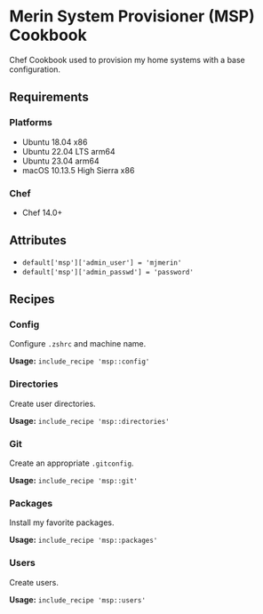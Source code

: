 # Merin System Provisioner (MSP) Cookbook

Chef Cookbook used to provision my home systems with a base configuration. 

## Requirements

### Platforms
- Ubuntu 18.04 x86
- Ubuntu 22.04 LTS arm64
- Ubuntu 23.04 arm64
- macOS 10.13.5 High Sierra x86

### Chef

- Chef 14.0+

## Attributes

- `default['msp']['admin_user'] = 'mjmerin'`
- `default['msp']['admin_passwd'] = 'password'`

## Recipes

### Config

Configure `.zshrc` and machine name. 

**Usage:** `include_recipe 'msp::config'`

### Directories

Create user directories. 

**Usage:** `include_recipe 'msp::directories'`

### Git

Create an appropriate `.gitconfig`. 

**Usage:** `include_recipe 'msp::git'`

### Packages

Install my favorite packages.

**Usage:** `include_recipe 'msp::packages'`

### Users

Create users.

**Usage:** `include_recipe 'msp::users'`